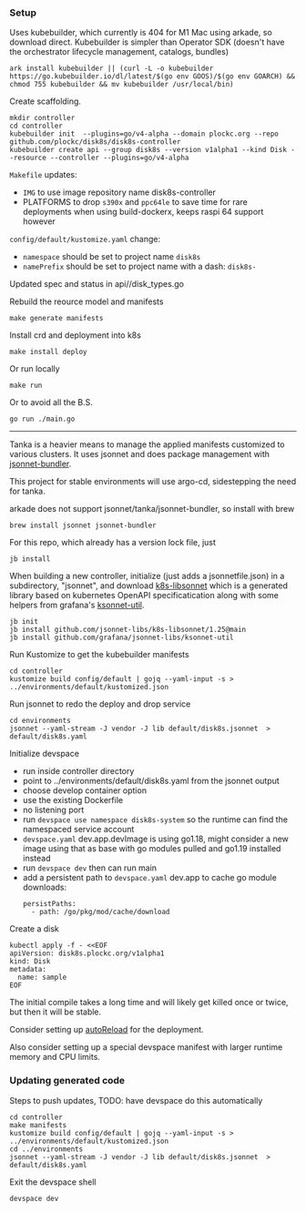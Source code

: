 ### Setup

Uses kubebuilder, which currently is 404 for M1 Mac using arkade, so download direct.  Kubebuilder is simpler than Operator SDK (doesn't have the orchestrator lifecycle management, catalogs, bundles)
```
ark install kubebuilder || (curl -L -o kubebuilder https://go.kubebuilder.io/dl/latest/$(go env GOOS)/$(go env GOARCH) && chmod 755 kubebuilder && mv kubebuilder /usr/local/bin)
```

Create scaffolding.
```
mkdir controller
cd controller
kubebuilder init  --plugins=go/v4-alpha --domain plockc.org --repo github.com/plockc/disk8s/disk8s-controller
kubebuilder create api --group disk8s --version v1alpha1 --kind Disk --resource --controller --plugins=go/v4-alpha
```

`Makefile` updates:
- `IMG` to use image repository name disk8s-controller
- PLATFORMS to drop `s390x` and `ppc64le` to save time for rare deployments when using build-dockerx, keeps raspi 64 support however

`config/default/kustomize.yaml` change:
- `namespace` should be set to project name `disk8s`
- `namePrefix` should be set to project name with a dash: `disk8s-`

Updated spec and status in api/<version>/disk_types.go

Rebuild the reource model and manifests
```
make generate manifests
```

Install crd and deployment into k8s
```
make install deploy
```

Or run locally
```
make run
```

Or to avoid all the B.S.
```
go run ./main.go
```

---
Tanka is a heavier means to manage the applied manifests customized to various clusters.  It uses jsonnet and does package management with [jsonnet-bundler](https://github.com/jsonnet-bundler/jsonnet-bundler).

This project for stable environments will use argo-cd, sidestepping the need for tanka.

arkade does not support jsonnet/tanka/jsonnet-bundler, so install with brew
```
brew install jsonnet jsonnet-bundler
```

For this repo, which already has a version lock file, just
```
jb install
```

When building a new controller, initialize (just adds a jsonnetfile.json) in a subdirectory, "jsonnet", and download [k8s-libsonnet](https://github.com/jsonnet-libs/k8s-libsonnet) which is a generated library based on kubernetes OpenAPI specificatication along with some helpers from grafana's [ksonnet-util](https://github.com/grafana/jsonnet-libs/blob/master/ksonnet-util/util.libsonnet).
```
jb init
jb install github.com/jsonnet-libs/k8s-libsonnet/1.25@main
jb install github.com/grafana/jsonnet-libs/ksonnet-util
```

Run Kustomize to get the kubebuilder manifests
```
cd controller
kustomize build config/default | gojq --yaml-input -s > ../environments/default/kustomized.json
```

Run jsonnet to redo the deploy and drop service
```
cd environments
jsonnet --yaml-stream -J vendor -J lib default/disk8s.jsonnet  > default/disk8s.yaml
```

Initialize devspace
- run inside controller directory
- point to ../environments/default/disk8s.yaml from the jsonnet output
- choose develop container option
- use the existing Dockerfile
- no listening port
- run `devspace use namespace disk8s-system` so the runtime can find the namespaced service account
- `devspace.yaml` dev.app.devImage is using go1.18, might consider a new image using that as base with go modules pulled and go1.19 installed instead
- run `devspace dev` then can run main
- add a persistent path to `devspace.yaml` dev.app to cache go module downloads:
  ```
  persistPaths:
    - path: /go/pkg/mod/cache/download
  ```

Create a disk
```
kubectl apply -f - <<EOF
apiVersion: disk8s.plockc.org/v1alpha1
kind: Disk
metadata:
  name: sample
EOF
```

The initial compile takes a long time and will likely get killed once or twice, but then it will be stable.

Consider setting up [autoReload](https://www.devspace.sh/docs/5.x/configuration/development/auto-reloading) for the deployment.

Also consider setting up a special devspace manifest with larger runtime memory and CPU limits.

### Updating generated code

Steps to push updates, TODO: have devspace do this automatically

```
cd controller
make manifests
kustomize build config/default | gojq --yaml-input -s > ../environments/default/kustomized.json
cd ../environments
jsonnet --yaml-stream -J vendor -J lib default/disk8s.jsonnet  > default/disk8s.yaml
```

Exit the devspace shell
```
devspace dev
```

